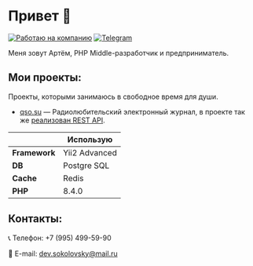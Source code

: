# Привет :wave:

[![Работаю на компанию](https://img.shields.io/badge/%D0%A0%D0%B0%D0%B1%D0%BE%D1%82%D0%B0%D1%8E%20%D0%BD%D0%B0%20%D0%BA%D0%BE%D0%BC%D0%BF%D0%B0%D0%BD%D0%B8%D1%8E-FF4040)](https://proxys.io/)
[![Telegram](https://img.shields.io/badge/Telegram-@devSokolovsky-26A5E4?logo=telegram&logoColor=FFFFFF)](https://t.me/devSokolovsky)

Меня зовут Артём, PHP Middle-разработчик и предприниматель. 

## Мои проекты:
Проекты, которыми занимаюсь в свободное время для души.

* [qso.su](https://qso.su) — Радиолюбительский электронный журнал, в проекте так же [реализован REST API](https://qso.su/ru/dev/api).

|               | Использую     |
|---------------|---------------|
| **Framework** | Yii2 Advanced |
| **DB**        | Postgre SQL   |
| **Cache**     | Redis         |
| **PHP**       | 8.4.0         |

## Контакты:

:telephone_receiver: Телефон: +7 (995) 499-59-90

:email: E-mail: dev.sokolovsky@mail.ru
